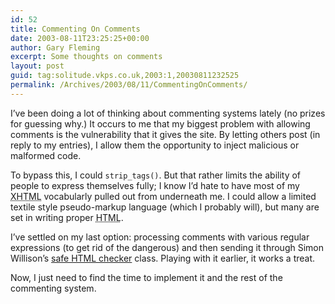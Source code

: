 ```yaml
---
id: 52
title: Commenting On Comments
date: 2003-08-11T23:25:25+00:00
author: Gary Fleming
excerpt: Some thoughts on comments
layout: post
guid: tag:solitude.vkps.co.uk,2003:1,20030811232525
permalink: /Archives/2003/08/11/CommentingOnComments/
---
```

I&#8217;ve been doing a lot of thinking about commenting systems lately (no prizes for guessing why.) It occurs to me that my biggest problem with allowing comments is the vulnerability that it gives the site. By letting others post (in reply to my entries), I allow them the opportunity to inject malicious or malformed code.

To bypass this, I could `strip_tags()`. But that rather limits the ability of people to express themselves fully; I know I&#8217;d hate to have most of my <acronym title="eXtensible HyperText Markup Language">XHTML</acronym> vocabularly pulled out from underneath me. I could allow a limited textile style pseudo-markup language (which I probably will), but many are set in writing proper <acronym title="HyperText Markup Language">HTML</acronym>.

I&#8217;ve settled on my last option: processing comments with various regular expressions (to get rid of the dangerous) and then sending it through Simon Willison&#8217;s [safe HTML checker](http://simon.incutio.com/archive/2003/02/23/safeHtmlChecker) class. Playing with it earlier, it works a treat.

Now, I just need to find the time to implement it and the rest of the commenting system.